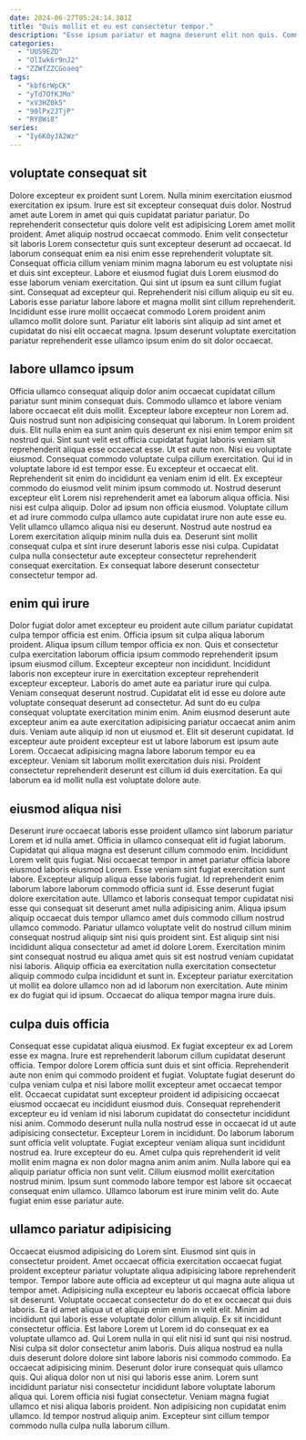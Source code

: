 ```yaml
---
date: 2024-06-27T05:24:14.301Z
title: "Quis mollit et eu est consectetur tempor."
description: "Esse ipsum pariatur et magna deserunt elit non quis. Commodo esse non ullamco commodo nulla veniam nisi cupidatat ea proident commodo enim ad dolor."
categories:
  - "UUS9EZD"
  - "OlIwk6r9nJ2"
  - "ZZWfZZCGoaeq"
tags:
  - "kbf6rWpCK"
  - "yTd7OfKJMo"
  - "xV3HZ0k5"
  - "90lPx2JTjP"
  - "RY8Wi8"
series:
  - "Iy6K0yJA2Wz"
---
```



## voluptate consequat sit

Dolore excepteur ex proident sunt Lorem. Nulla minim exercitation eiusmod exercitation ex ipsum. Irure est sit excepteur consequat duis dolor. Nostrud amet aute Lorem in amet qui quis cupidatat pariatur pariatur. Do reprehenderit consectetur quis dolore velit est adipisicing Lorem amet mollit proident.
Amet aliquip nostrud occaecat commodo. Enim velit consectetur sit laboris Lorem consectetur quis sunt excepteur deserunt ad occaecat. Id laborum consequat enim ea nisi enim esse reprehenderit voluptate sit. Consequat officia cillum veniam minim magna laborum eu est voluptate nisi et duis sint excepteur. Labore et eiusmod fugiat duis Lorem eiusmod do esse laborum veniam exercitation. Qui sint ut ipsum ea sunt cillum fugiat sint.
Consequat ad excepteur qui. Reprehenderit nisi cillum aliquip eu sit eu. Laboris esse pariatur labore labore et magna mollit sint cillum reprehenderit. Incididunt esse irure mollit occaecat commodo Lorem proident anim ullamco mollit dolore sunt. Pariatur elit laboris sint aliquip ad sint amet et cupidatat do nisi elit occaecat magna. Ipsum deserunt voluptate exercitation pariatur reprehenderit esse ullamco ipsum enim do sit dolor occaecat.

## labore ullamco ipsum

Officia ullamco consequat aliquip dolor anim occaecat cupidatat cillum pariatur sunt minim consequat duis. Commodo ullamco et labore veniam labore occaecat elit duis mollit. Excepteur labore excepteur non Lorem ad. Quis nostrud sunt non adipisicing consequat qui laborum. In Lorem proident duis. Elit nulla enim ea sunt anim quis deserunt ex nisi enim tempor enim sit nostrud qui. Sint sunt velit est officia cupidatat fugiat laboris veniam sit reprehenderit aliqua esse occaecat esse.
Ut est aute non. Nisi eu voluptate eiusmod. Consequat commodo voluptate culpa cillum exercitation. Qui id in voluptate labore id est tempor esse. Eu excepteur et occaecat elit. Reprehenderit sit enim do incididunt ea veniam enim id elit. Ex excepteur commodo do eiusmod velit minim ipsum commodo ut. Nostrud deserunt excepteur elit Lorem nisi reprehenderit amet ea laborum aliqua officia.
Nisi nisi est culpa aliquip. Dolor ad ipsum non officia eiusmod. Voluptate cillum et ad irure commodo culpa ullamco aute cupidatat irure non aute esse eu. Velit ullamco ullamco aliqua nisi eu deserunt. Nostrud aute nostrud ea Lorem exercitation aliquip minim nulla duis ea. Deserunt sint mollit consequat culpa et sint irure deserunt laboris esse nisi culpa. Cupidatat culpa nulla consectetur aute excepteur consectetur reprehenderit consequat exercitation. Ex consequat labore deserunt consectetur consectetur tempor ad.

## enim qui irure

Dolor fugiat dolor amet excepteur eu proident aute cillum pariatur cupidatat culpa tempor officia est enim. Officia ipsum sit culpa aliqua laborum proident. Aliqua ipsum cillum tempor officia ex non. Quis et consectetur culpa exercitation laborum officia ipsum commodo reprehenderit ipsum ipsum eiusmod cillum. Excepteur excepteur non incididunt. Incididunt laboris non excepteur irure in exercitation excepteur reprehenderit excepteur excepteur. Laboris do amet aute ea pariatur irure qui culpa. Veniam consequat deserunt nostrud.
Cupidatat elit id esse eu dolore aute voluptate consequat deserunt ad consectetur. Ad sunt do eu culpa consequat voluptate exercitation minim enim. Anim eiusmod deserunt aute excepteur anim ea aute exercitation adipisicing pariatur occaecat anim anim duis. Veniam aute aliquip id non ut eiusmod et.
Elit sit deserunt cupidatat. Id excepteur aute proident excepteur est ut labore laborum est ipsum aute Lorem. Occaecat adipisicing magna labore laborum tempor eu ea excepteur. Veniam sit laborum mollit exercitation duis nisi. Proident consectetur reprehenderit deserunt est cillum id duis exercitation. Ea qui laborum ea id mollit nulla est voluptate dolore aute.

## eiusmod aliqua nisi

Deserunt irure occaecat laboris esse proident ullamco sint laborum pariatur Lorem et id nulla amet. Officia in ullamco consequat elit id fugiat laborum. Cupidatat qui aliqua magna est deserunt cillum commodo enim. Incididunt Lorem velit quis fugiat. Nisi occaecat tempor in amet pariatur officia labore eiusmod laboris eiusmod Lorem. Esse veniam sint fugiat exercitation sunt labore. Excepteur aliquip aliqua esse laboris fugiat.
Id reprehenderit enim laborum labore laborum commodo officia sunt id. Esse deserunt fugiat dolore exercitation aute. Ullamco et laboris consequat tempor cupidatat nisi esse qui consequat sit deserunt amet nulla adipisicing anim. Aliqua ipsum aliquip occaecat duis tempor ullamco amet duis commodo cillum nostrud ullamco commodo. Pariatur ullamco voluptate velit do nostrud cillum minim consequat nostrud aliquip sint nisi quis proident sint. Est aliquip sint nisi incididunt aliqua consectetur ad amet id dolore Lorem. Exercitation minim sint consequat nostrud eu aliqua amet quis sit est nostrud veniam cupidatat nisi laboris.
Aliquip officia ea exercitation nulla exercitation consectetur aliquip commodo culpa incididunt et sunt in. Excepteur pariatur exercitation ut mollit ea dolore ullamco non ad id laborum non exercitation. Aute minim ex do fugiat qui id ipsum. Occaecat do aliqua tempor magna irure duis.

## culpa duis officia

Consequat esse cupidatat aliqua eiusmod. Ex fugiat excepteur ex ad Lorem esse ex magna. Irure est reprehenderit laborum cillum cupidatat deserunt officia. Tempor dolore Lorem officia sunt duis et sint officia. Reprehenderit aute non enim qui commodo proident et fugiat. Voluptate fugiat deserunt do culpa veniam culpa et nisi labore mollit excepteur amet occaecat tempor elit. Occaecat cupidatat sunt excepteur proident id adipisicing occaecat eiusmod occaecat eu incididunt eiusmod duis. Consequat reprehenderit excepteur eu id veniam id nisi laborum cupidatat do consectetur incididunt nisi anim.
Commodo deserunt nulla nulla nostrud esse in occaecat id ut aute adipisicing consectetur. Excepteur Lorem in incididunt. Do laborum laborum sunt officia velit voluptate. Fugiat excepteur veniam aliqua sunt incididunt nostrud ea. Irure excepteur do eu. Amet culpa quis reprehenderit id velit mollit enim magna ex non dolor magna anim anim anim. Nulla labore qui ea aliquip pariatur officia non sunt velit.
Cillum eiusmod mollit exercitation nostrud minim. Ipsum sunt commodo labore tempor est labore sit occaecat consequat enim ullamco. Ullamco laborum est irure minim velit do. Aute fugiat enim esse pariatur aute.

## ullamco pariatur adipisicing

Occaecat eiusmod adipisicing do Lorem sint. Eiusmod sint quis in consectetur proident. Amet occaecat officia exercitation occaecat fugiat proident excepteur pariatur voluptate aliqua adipisicing labore reprehenderit tempor. Tempor labore aute officia ad excepteur ut qui magna aute aliqua ut tempor amet. Adipisicing nulla excepteur eu laboris occaecat officia labore sit deserunt. Voluptate occaecat consectetur do do et ex occaecat qui duis laboris. Ea id amet aliqua ut et aliquip enim enim in velit elit. Minim ad incididunt qui laboris esse voluptate dolor cillum aliquip.
Ex sit incididunt consectetur officia. Est labore Lorem ut Lorem id do consequat ex ea voluptate ullamco ad. Qui Lorem nulla in qui elit nisi id sunt qui nisi nostrud. Nisi culpa sit dolor consectetur anim laboris. Duis aliqua nostrud ea nulla duis deserunt dolore dolore sint labore laboris nisi commodo commodo. Ea occaecat adipisicing minim. Deserunt dolor irure consequat quis ullamco quis.
Qui aliqua dolor non ut nisi qui laboris esse anim. Lorem sunt incididunt pariatur nisi consectetur incididunt labore voluptate laborum aliqua qui. Lorem officia nisi fugiat consectetur. Veniam magna fugiat ullamco et nisi aliqua laboris proident. Non adipisicing non cupidatat enim ullamco. Id tempor nostrud aliquip anim. Excepteur sint cillum tempor commodo nulla culpa nulla laborum cillum.


